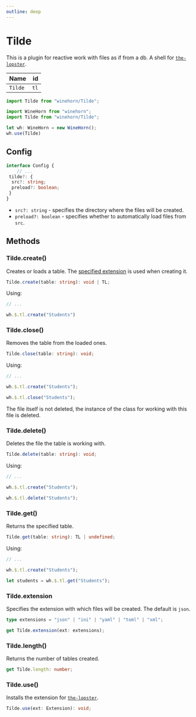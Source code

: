 ```yaml
---
outline: deep
---
```


# Tilde

This is a plugin for reactive work with files as if from a db. A shell for [`the-lopster`](https://github.com/Pinbib/The-Lopster).

| Name | id |
| - | -: |
| `Tilde` | `tl` |

``` ts [import]
import Tilde from "winehorn/Tilde";
```

``` ts [using]
import WineHorn from "winehorn";
import Tilde from "winehorn/Tilde";

let wh: WineHorn = new WineHorn();
wh.use(Tilde)
```

## Config

```ts
interface Config {
    // ...
 tilde?: {
  src?: string;
  preload?: boolean;
 }
}
```

- `src?: string` - specifies the directory where the files will be created.
- `preload?: boolean` - specifies whether to automatically load files from `src`.

## Methods

### Tilde.create()

Creates or loads a table. The [specified extension](/plugins/Tilde#tildextension) is used when creating it.

``` ts
Tilde.create(table: string): void | TL;
```

Using:

``` ts [using]
// ...

wh.$.tl.create("Students")
```

### Tilde.close()

Removes the table from the loaded ones.

```ts
Tilde.close(table: string): void;
```

Using:

``` ts [using]
// ...

wh.$.tl.create("Students");

wh.$.tl.close("Students");

```

The file itself is not deleted, the instance of the class for working with this file is deleted.

### Tilde.delete()

Deletes the file the table is working with.

``` ts
Tilde.delete(table: string): void;
```

Using:

``` ts [using]
// ...

wh.$.tl.create("Students");

wh.$.tl.delete("Students");
```

### Tilde.get()

Returns the specified table.

``` ts
Tilde.get(table: string): TL | undefined;
```

Using:

``` ts [using]
// ...

wh.$.tl.create("Students");

let students = wh.$.tl.get("Students");
```

### Tilde.extension

Specifies the extension with which files will be created. The default is `json`.

``` ts
type extensions = "json" | "ini" | "yaml" | "toml" | "xml";

get Tilde.extension(ext: extensions);
```

### Tilde.length()

Returns the number of tables created.

``` ts
get Tilde.length: number;
```

### Tilde.use()

Installs the extension for [`the-lopster`](https://github.com/Pinbib/The-Lopster).

``` ts
Tilde.use(ext: Extension): void;
```
